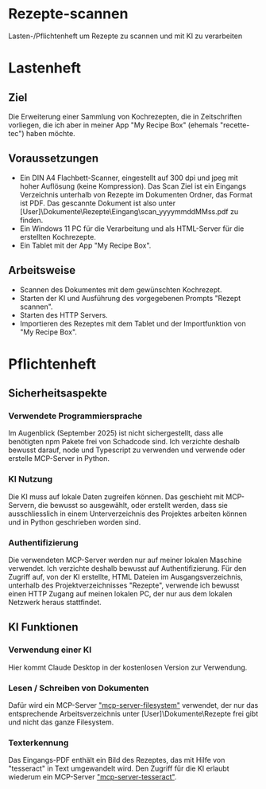 # Rezepte-scannen
Lasten-/Pflichtenheft um Rezepte zu scannen und mit KI zu verarbeiten

# Lastenheft
## Ziel
Die Erweiterung einer Sammlung von Kochrezepten, die in Zeitschriften vorliegen, die ich aber in meiner App "My Recipe Box" (ehemals "recette-tec") haben möchte.

## Voraussetzungen
- Ein DIN A4 Flachbett-Scanner, eingestellt auf 300 dpi und jpeg mit hoher Auflösung (keine Kompression). Das Scan Ziel ist ein Eingangs Verzeichnis unterhalb von Rezepte im Dokumenten Ordner, das Format ist PDF. Das gescannte Dokument ist also unter [User]\Dokumente\Rezepte\Eingang\scan_yyyymmddMMss.pdf zu finden.
- Ein Windows 11 PC für die Verarbeitung und als HTML-Server für die erstellten Kochrezepte.
- Ein Tablet mit der App "My Recipe Box".

## Arbeitsweise
- Scannen des Dokumentes mit dem gewünschten Kochrezept.
- Starten der KI und Ausführung des vorgegebenen Prompts "Rezept scannen".
- Starten des HTTP Servers.
- Importieren des Rezeptes mit dem Tablet und der Importfunktion von "My Recipe Box".

# Pflichtenheft
## Sicherheitsaspekte
### Verwendete Programmiersprache
Im Augenblick (September 2025) ist nicht sichergestellt, dass alle benötigten npm Pakete frei von Schadcode sind. Ich verzichte deshalb bewusst darauf, node und Typescript zu verwenden und verwende oder erstelle MCP-Server in Python.

### KI Nutzung
Die KI muss auf lokale Daten zugreifen können. Das geschieht mit MCP-Servern, die bewusst so ausgewählt, oder erstellt werden, dass sie ausschliesslich in einem Unterverzeichnis des Projektes arbeiten können und in Python geschrieben worden sind.

### Authentifizierung
Die verwendeten MCP-Server werden nur auf meiner lokalen Maschine verwendet. Ich verzichte deshalb bewusst auf Authentifizierung.
Für den Zugriff auf, von der KI erstellte, HTML Dateien im Ausgangsverzeichnis, unterhalb des Projektverzeichnisses "Rezepte", verwende ich bewusst einen HTTP Zugang auf meinen lokalen PC, der nur aus dem lokalen Netzwerk heraus stattfindet.

## KI Funktionen
### Verwendung einer KI
Hier kommt Claude Desktop in der kostenlosen Version zur Verwendung.

### Lesen / Schreiben von Dokumenten
Dafür wird ein MCP-Server ["mcp-server-filesystem"](https://github.com/MarcusJellinghaus/mcp_server_filesystem.git) verwendet, der nur das entsprechende Arbeitsverzeichnis unter [User]\Dokumente\Rezepte frei gibt und nicht das ganze Filesystem.

### Texterkennung
Das Eingangs-PDF enthält ein Bild des Rezeptes, das mit Hilfe von "tesseract" in Text umgewandelt wird. Den Zugriff für die KI erlaubt wiederum ein MCP-Server ["mcp-server-tesseract"](https://github.com/lka/mcp_server_tesseract.git).


